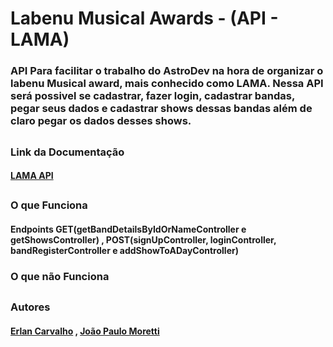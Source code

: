 # Labenu Musical Awards - (API - LAMA)

### API Para facilitar o trabalho do AstroDev na hora de organizar o labenu Musical award, mais conhecido como LAMA. Nessa API será possivel se cadastrar, fazer login, cadastrar bandas, pegar seus dados e  cadastrar shows dessas bandas além de claro pegar os dados desses shows.

## 

### Link da Documentação 

#### [LAMA API](https://documenter.getpostman.com/view/16817790/UVC9gkAk)

##

### O que Funciona 

#### Endpoints  GET(getBandDetailsByIdOrNameController e getShowsController) ,                                                                   POST(signUpController, loginController, bandRegisterController e addShowToADayController)

### O que não Funciona

##

### Autores

#### [Erlan Carvalho](https://github.com/Carvalho001) , [João Paulo Moretti](https://github.com/JoaoPauloMoretti)


